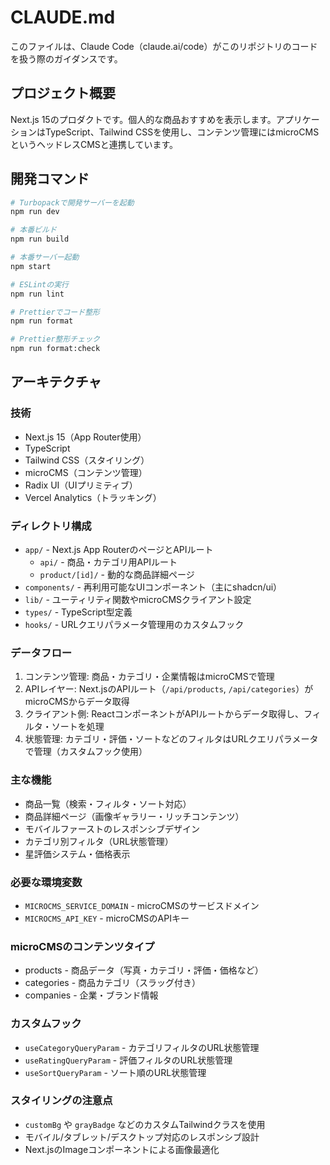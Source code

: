 # CLAUDE.md

このファイルは、Claude Code（claude.ai/code）がこのリポジトリのコードを扱う際のガイダンスです。

## プロジェクト概要

Next.js 15のプロダクトです。個人的な商品おすすめを表示します。アプリケーションはTypeScript、Tailwind CSSを使用し、コンテンツ管理にはmicroCMSというヘッドレスCMSと連携しています。

## 開発コマンド

```bash
# Turbopackで開発サーバーを起動
npm run dev

# 本番ビルド
npm run build

# 本番サーバー起動
npm start

# ESLintの実行
npm run lint

# Prettierでコード整形
npm run format

# Prettier整形チェック
npm run format:check
```

## アーキテクチャ

### 技術

- Next.js 15（App Router使用）
- TypeScript
- Tailwind CSS（スタイリング）
- microCMS（コンテンツ管理）
- Radix UI（UIプリミティブ）
- Vercel Analytics（トラッキング）

### ディレクトリ構成

- `app/` - Next.js App RouterのページとAPIルート
  - `api/` - 商品・カテゴリ用APIルート
  - `product/[id]/` - 動的な商品詳細ページ
- `components/` - 再利用可能なUIコンポーネント（主にshadcn/ui）
- `lib/` - ユーティリティ関数やmicroCMSクライアント設定
- `types/` - TypeScript型定義
- `hooks/` - URLクエリパラメータ管理用のカスタムフック

### データフロー

1. コンテンツ管理: 商品・カテゴリ・企業情報はmicroCMSで管理
2. APIレイヤー: Next.jsのAPIルート（`/api/products`, `/api/categories`）がmicroCMSからデータ取得
3. クライアント側: ReactコンポーネントがAPIルートからデータ取得し、フィルタ・ソートを処理
4. 状態管理: カテゴリ・評価・ソートなどのフィルタはURLクエリパラメータで管理（カスタムフック使用）

### 主な機能

- 商品一覧（検索・フィルタ・ソート対応）
- 商品詳細ページ（画像ギャラリー・リッチコンテンツ）
- モバイルファーストのレスポンシブデザイン
- カテゴリ別フィルタ（URL状態管理）
- 星評価システム・価格表示

### 必要な環境変数

- `MICROCMS_SERVICE_DOMAIN` - microCMSのサービスドメイン
- `MICROCMS_API_KEY` - microCMSのAPIキー

### microCMSのコンテンツタイプ

- products - 商品データ（写真・カテゴリ・評価・価格など）
- categories - 商品カテゴリ（スラッグ付き）
- companies - 企業・ブランド情報

### カスタムフック

- `useCategoryQueryParam` - カテゴリフィルタのURL状態管理
- `useRatingQueryParam` - 評価フィルタのURL状態管理
- `useSortQueryParam` - ソート順のURL状態管理

### スタイリングの注意点

- `customBg` や `grayBadge` などのカスタムTailwindクラスを使用
- モバイル/タブレット/デスクトップ対応のレスポンシブ設計
- Next.jsのImageコンポーネントによる画像最適化
